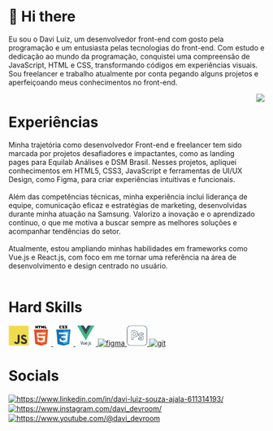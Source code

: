 # 👋 Hi there

Eu sou o Davi Luiz, um desenvolvedor front-end com gosto pela programação e um entusiasta pelas tecnologias do front-end. Com estudo e dedicação ao mundo da programação, conquistei uma compreensão de JavaScript, HTML e CSS, transformando códigos em experiências visuais.<br>
Sou freelancer e trabalho atualmente por conta pegando alguns projetos e aperfeiçoando meus conhecimentos no front-end.

<div>
<img align="right" height="400rem" src="https://github.com/Davi-log/Davi-log/assets/127554027/5d3dd51b-b386-450a-86c5-b28ad880d9fc">

</div>


<div style="display: flex; aling-itens: center;">

# Experiências

</div>
<div style="display: flex; aling-itens: center;">
Minha trajetória como desenvolvedor Front-end e freelancer tem sido marcada por projetos desafiadores e impactantes, como as landing pages para Equilab Análises e DSM Brasil. Nesses projetos, apliquei conhecimentos em HTML5, CSS3, JavaScript e ferramentas de UI/UX Design, como Figma, para criar experiências intuitivas e funcionais.<br><br>
Além das competências técnicas, minha experiência inclui liderança de equipe, comunicação eficaz e estratégias de marketing, desenvolvidas durante minha atuação na Samsung. Valorizo a inovação e o aprendizado contínuo, o que me motiva a buscar sempre as melhores soluções e acompanhar tendências do setor.<br><br>
Atualmente, estou ampliando minhas habilidades em frameworks como Vue.js e React.js, com foco em me tornar uma referência na área de desenvolvimento e design centrado no usuário.<br><br>
</div>

# Hard Skills


<p align="left">
<a href="https://developer.mozilla.org/en-US/docs/Web/JavaScript" target="_blank" rel="noreferrer"> <img src="https://raw.githubusercontent.com/devicons/devicon/master/icons/javascript/javascript-original.svg" alt="javascript" width="40" height="40"/></a> <a href="https://www.w3.org/html/" target="_blank" rel="noreferrer"> <img src="https://raw.githubusercontent.com/devicons/devicon/master/icons/html5/html5-original-wordmark.svg" alt="html5" width="40" height="40"/></a><a href="https://www.w3schools.com/css/" target="_blank" rel="noreferrer"> <img src="https://raw.githubusercontent.com/devicons/devicon/master/icons/css3/css3-original-wordmark.svg" alt="css3" width="40" height="40"/></a><a href="https://vuejs.org/" target="_blank" rel="noreferrer"> <img src="https://raw.githubusercontent.com/devicons/devicon/master/icons/vuejs/vuejs-original-wordmark.svg" alt="vuejs" width="40" height="40"/> </a><a href="https://www.figma.com/" target="_blank" rel="noreferrer"> <img src="https://www.vectorlogo.zone/logos/figma/figma-icon.svg" alt="figma" width="40" height="40"/></a><a href="https://www.photoshop.com/en" target="_blank" rel="noreferrer"> <img src="https://raw.githubusercontent.com/devicons/devicon/master/icons/photoshop/photoshop-line.svg" alt="photoshop" width="40" height="40"/></a><a href="https://git-scm.com/" target="_blank" rel="noreferrer"> <img src="https://www.vectorlogo.zone/logos/git-scm/git-scm-icon.svg" alt="git" width="40" height="40"/></a> 
</p>

# Socials

<p align="left">
<a href="https://www.linkedin.com/in/davi-luiz-souza-ajala-611314193/" target="blank"><img align="center" src="https://raw.githubusercontent.com/rahuldkjain/github-profile-readme-generator/master/src/images/icons/Social/linked-in-alt.svg" alt="https://www.linkedin.com/in/davi-luiz-souza-ajala-611314193/" height="30" width="40" /></a>
<a href="https://www.instagram.com/davi_devroom/" target="blank"><img align="center" src="https://raw.githubusercontent.com/rahuldkjain/github-profile-readme-generator/master/src/images/icons/Social/instagram.svg" alt="https://www.instagram.com/davi_devroom/" height="30" width="40" /></a>
<a href="https://www.youtube.com/@Davi_DevRoom" target="blank"><img align="center" src="https://raw.githubusercontent.com/rahuldkjain/github-profile-readme-generator/master/src/images/icons/Social/youtube.svg" alt="https://www.youtube.com/@davi_devroom" height="30" width="40" /></a>
</p>
